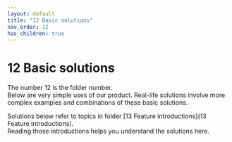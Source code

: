 ```yaml
---
layout: default
title: "12 Basic solutions"
nav_order: 12
has_children: true
---
```

# 12 Basic solutions
The number 12 is the folder number.  
Below are very simple uses of our product.  Real-life solutions involve more complex examples and combinations of these basic solutions.  

Solutions below refer to topics in folder [13 Feature introductions](13 Feature introductions).  
Reading those introductions helps you understand the solutions here.  
